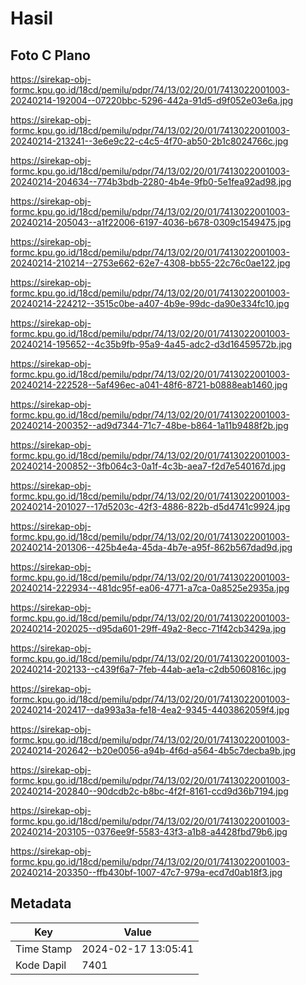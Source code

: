 # Hasil

## Foto C Plano

https://sirekap-obj-formc.kpu.go.id/18cd/pemilu/pdpr/74/13/02/20/01/7413022001003-20240214-192004--07220bbc-5296-442a-91d5-d9f052e03e6a.jpg

https://sirekap-obj-formc.kpu.go.id/18cd/pemilu/pdpr/74/13/02/20/01/7413022001003-20240214-213241--3e6e9c22-c4c5-4f70-ab50-2b1c8024766c.jpg

https://sirekap-obj-formc.kpu.go.id/18cd/pemilu/pdpr/74/13/02/20/01/7413022001003-20240214-204634--774b3bdb-2280-4b4e-9fb0-5e1fea92ad98.jpg

https://sirekap-obj-formc.kpu.go.id/18cd/pemilu/pdpr/74/13/02/20/01/7413022001003-20240214-205043--a1f22006-6197-4036-b678-0309c1549475.jpg

https://sirekap-obj-formc.kpu.go.id/18cd/pemilu/pdpr/74/13/02/20/01/7413022001003-20240214-210214--2753e662-62e7-4308-bb55-22c76c0ae122.jpg

https://sirekap-obj-formc.kpu.go.id/18cd/pemilu/pdpr/74/13/02/20/01/7413022001003-20240214-224212--3515c0be-a407-4b9e-99dc-da90e334fc10.jpg

https://sirekap-obj-formc.kpu.go.id/18cd/pemilu/pdpr/74/13/02/20/01/7413022001003-20240214-195652--4c35b9fb-95a9-4a45-adc2-d3d16459572b.jpg

https://sirekap-obj-formc.kpu.go.id/18cd/pemilu/pdpr/74/13/02/20/01/7413022001003-20240214-222528--5af496ec-a041-48f6-8721-b0888eab1460.jpg

https://sirekap-obj-formc.kpu.go.id/18cd/pemilu/pdpr/74/13/02/20/01/7413022001003-20240214-200352--ad9d7344-71c7-48be-b864-1a11b9488f2b.jpg

https://sirekap-obj-formc.kpu.go.id/18cd/pemilu/pdpr/74/13/02/20/01/7413022001003-20240214-200852--3fb064c3-0a1f-4c3b-aea7-f2d7e540167d.jpg

https://sirekap-obj-formc.kpu.go.id/18cd/pemilu/pdpr/74/13/02/20/01/7413022001003-20240214-201027--17d5203c-42f3-4886-822b-d5d4741c9924.jpg

https://sirekap-obj-formc.kpu.go.id/18cd/pemilu/pdpr/74/13/02/20/01/7413022001003-20240214-201306--425b4e4a-45da-4b7e-a95f-862b567dad9d.jpg

https://sirekap-obj-formc.kpu.go.id/18cd/pemilu/pdpr/74/13/02/20/01/7413022001003-20240214-222934--481dc95f-ea06-4771-a7ca-0a8525e2935a.jpg

https://sirekap-obj-formc.kpu.go.id/18cd/pemilu/pdpr/74/13/02/20/01/7413022001003-20240214-202025--d95da601-29ff-49a2-8ecc-71f42cb3429a.jpg

https://sirekap-obj-formc.kpu.go.id/18cd/pemilu/pdpr/74/13/02/20/01/7413022001003-20240214-202133--c439f6a7-7feb-44ab-ae1a-c2db5060816c.jpg

https://sirekap-obj-formc.kpu.go.id/18cd/pemilu/pdpr/74/13/02/20/01/7413022001003-20240214-202417--da993a3a-fe18-4ea2-9345-4403862059f4.jpg

https://sirekap-obj-formc.kpu.go.id/18cd/pemilu/pdpr/74/13/02/20/01/7413022001003-20240214-202642--b20e0056-a94b-4f6d-a564-4b5c7decba9b.jpg

https://sirekap-obj-formc.kpu.go.id/18cd/pemilu/pdpr/74/13/02/20/01/7413022001003-20240214-202840--90dcdb2c-b8bc-4f2f-8161-ccd9d36b7194.jpg

https://sirekap-obj-formc.kpu.go.id/18cd/pemilu/pdpr/74/13/02/20/01/7413022001003-20240214-203105--0376ee9f-5583-43f3-a1b8-a4428fbd79b6.jpg

https://sirekap-obj-formc.kpu.go.id/18cd/pemilu/pdpr/74/13/02/20/01/7413022001003-20240214-203350--ffb430bf-1007-47c7-979a-ecd7d0ab18f3.jpg


## Metadata

| Key        | Value               |
| ---------- | ------------------- |
| Time Stamp | 2024-02-17 13:05:41 |
| Kode Dapil | 7401                |



